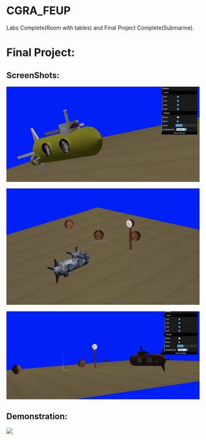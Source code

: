 # CGRA_FEUP

Labs Complete(Room with tables) and Final Project Complete(Submarine).

# Final Project:

## ScreenShots:
![](https://github.com/pmiranda07/CGRA_FEUP/blob/master/images/beatles.png)

![](https://github.com/pmiranda07/CGRA_FEUP/blob/master/images/militar.png)

![](https://github.com/pmiranda07/CGRA_FEUP/blob/master/images/rusty.png)

## Demonstration: 

![](https://github.com/pmiranda07/CGRA_FEUP/blob/master/images/video1.gif)

